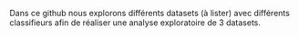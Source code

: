 Dans ce github nous explorons différents datasets (à lister) avec différents classifieurs afin de réaliser une analyse exploratoire de 3 datasets. 
